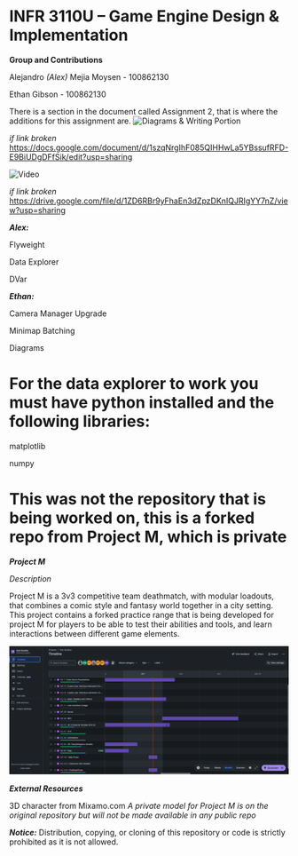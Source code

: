 # INFR 3110U – Game Engine Design & Implementation

**Group and Contributions**

Alejandro *(Alex)* Mejia Moysen - 100862130

Ethan Gibson - 100862130


There is a section in the document called Assignment 2, that is where the additions for this assignment are.
![Diagrams & Writing Portion](https://docs.google.com/document/d/1szqNrgIhF085QIHHwLa5YBssufRFD-E9BiUDgDFfSik/edit?usp=sharing)

*if link broken*
https://docs.google.com/document/d/1szqNrgIhF085QIHHwLa5YBssufRFD-E9BiUDgDFfSik/edit?usp=sharing


![Video](https://drive.google.com/file/d/1ZD6RBr9yFhaEn3dZpzDKnIQJRIgYY7nZ/view?usp=sharing)

*if link broken*
https://drive.google.com/file/d/1ZD6RBr9yFhaEn3dZpzDKnIQJRIgYY7nZ/view?usp=sharing

***Alex:***

Flyweight

Data Explorer

DVar


***Ethan:***

Camera Manager Upgrade

Minimap Batching

Diagrams


For the data explorer to work you must have python installed and the following libraries:
==
matplotlib

numpy


This was not the repository that is being worked on, this is a forked repo from Project M, which is private
=
***Project M***

*Description*

Project M is a 3v3 competitive team deathmatch, with modular loadouts, that combines a comic style and fantasy world together in a city setting.
This project contains a forked practice range that is being developed for project M for players to be able to test their abilities and tools, and learn interactions between different game elements.

![Jira Timeline](https://github.com/alex-memo/ProjectM-Assignment1/blob/main/JiraTimeline.png?raw=true)

***External Resources***

3D character from Mixamo.com *A private model for Project M is on the original repository but will not be made available in any public repo*

***Notice:*** Distribution, copying, or cloning of this repository or code is strictly prohibited as it is not allowed.
